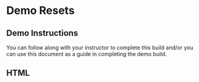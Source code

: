 # Demo Resets

## Demo Instructions
You can follow along with your instructor to complete this build and/or you can use this document as a guide in completing the demo build.

## HTML